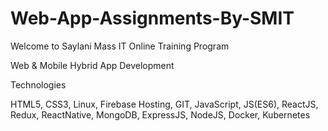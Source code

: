 # Web-App-Assignments-By-SMIT

Welcome to Saylani Mass IT Online Training Program

Web & Mobile Hybrid App Development

Technologies

HTML5, CSS3, Linux, Firebase Hosting, GIT, JavaScript, JS(ES6), ReactJS, Redux, ReactNative, MongoDB,  ExpressJS, NodeJS, Docker, Kubernetes
